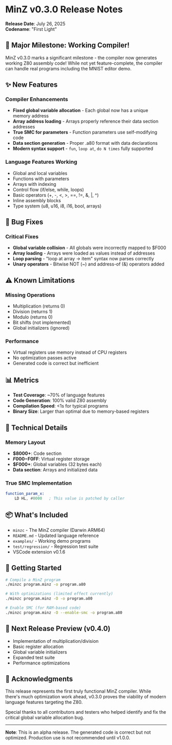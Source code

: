 # MinZ v0.3.0 Release Notes
**Release Date**: July 26, 2025  
**Codename**: "First Light"

## 🎉 Major Milestone: Working Compiler!

MinZ v0.3.0 marks a significant milestone - the compiler now generates working Z80 assembly code! While not yet feature-complete, the compiler can handle real programs including the MNIST editor demo.

## ✨ New Features

### Compiler Enhancements
- **Fixed global variable allocation** - Each global now has a unique memory address
- **Array address loading** - Arrays properly reference their data section addresses  
- **True SMC for parameters** - Function parameters use self-modifying code
- **Data section generation** - Proper .a80 format with data declarations
- **Modern syntax support** - `fun`, `loop at`, `do N times` fully supported

### Language Features Working
- Global and local variables
- Functions with parameters
- Arrays with indexing
- Control flow (if/else, while, loops)
- Basic operators (+, -, <, >, ==, !=, &, |, ^)
- Inline assembly blocks
- Type system (u8, u16, i8, i16, bool, arrays)

## 🐛 Bug Fixes

### Critical Fixes
- **Global variable collision** - All globals were incorrectly mapped to $F000
- **Array loading** - Arrays were loaded as values instead of addresses
- **Loop parsing** - "loop at array -> item" syntax now parses correctly
- **Unary operators** - Bitwise NOT (~) and address-of (&) operators added

## ⚠️ Known Limitations

### Missing Operations
- Multiplication (returns 0)
- Division (returns 1)  
- Modulo (returns 0)
- Bit shifts (not implemented)
- Global initializers (ignored)

### Performance
- Virtual registers use memory instead of CPU registers
- No optimization passes active
- Generated code is correct but inefficient

## 📊 Metrics

- **Test Coverage**: ~70% of language features
- **Code Generation**: 100% valid Z80 assembly
- **Compilation Speed**: <1s for typical programs
- **Binary Size**: Larger than optimal due to memory-based registers

## 🔧 Technical Details

### Memory Layout
- **$8000+**: Code section
- **$F000-$F0FF**: Virtual register storage
- **$F000+**: Global variables (32 bytes each)
- **Data section**: Arrays and initialized data

### True SMC Implementation
```asm
function_param_x:
    LD HL, #0000   ; This value is patched by caller
```

## 📦 What's Included

- `minzc` - The MinZ compiler (Darwin ARM64)
- `README.md` - Updated language reference
- `examples/` - Working demo programs
- `test/regression/` - Regression test suite
- VSCode extension v0.1.6

## 🚀 Getting Started

```bash
# Compile a MinZ program
./minzc program.minz -o program.a80

# With optimizations (limited effect currently)
./minzc program.minz -O -o program.a80

# Enable SMC (for RAM-based code)
./minzc program.minz -O --enable-smc -o program.a80
```

## 🔮 Next Release Preview (v0.4.0)

- Implementation of multiplication/division
- Basic register allocation
- Global variable initializers
- Expanded test suite
- Performance optimizations

## 👏 Acknowledgments

This release represents the first truly functional MinZ compiler. While there's much optimization work ahead, v0.3.0 proves the viability of modern language features targeting the Z80.

Special thanks to all contributors and testers who helped identify and fix the critical global variable allocation bug.

---

**Note**: This is an alpha release. The generated code is correct but not optimized. Production use is not recommended until v1.0.0.